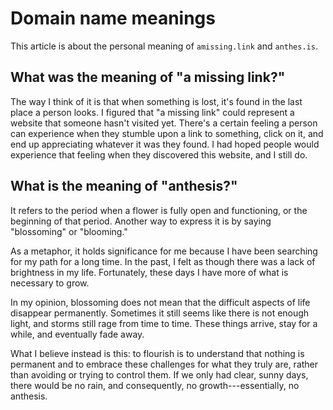 # Domain name meanings

This article is about the personal meaning of `amissing.link` and
`anthes.is`.

## What was the meaning of "a missing link?"

The way I think of it is that when something is lost, it's found in the
last place a person looks. I figured that "a missing link" could
represent a website that someone hasn't visited yet. There's a certain
feeling a person can experience when they stumble upon a link to
something, click on it, and end up appreciating whatever it was they
found. I had hoped people would experience that feeling when they
discovered this website, and I still do.

## What is the meaning of "anthesis?"

It refers to the period when a flower is fully open and functioning, or
the beginning of that period. Another way to express it is by saying
"blossoming" or "blooming."

As a metaphor, it holds significance for me because I have been
searching for my path for a long time. In the past, I felt as though
there was a lack of brightness in my life. Fortunately, these days I
have more of what is necessary to grow.

In my opinion, blossoming does not mean that the difficult aspects of
life disappear permanently. Sometimes it still seems like there is not
enough light, and storms still rage from time to time. These things
arrive, stay for a while, and eventually fade away.

What I believe instead is this: to flourish is to understand that
nothing is permanent and to embrace these challenges for what they truly
are, rather than avoiding or trying to control them. If we only had
clear, sunny days, there would be no rain, and consequently, no
growth---essentially, no anthesis.
